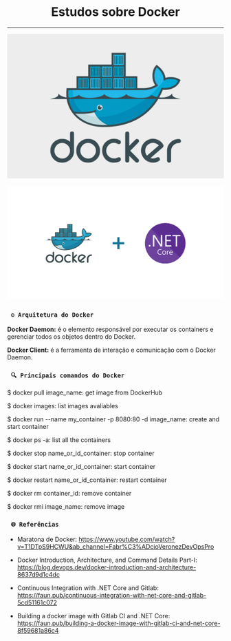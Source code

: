 <h1 align="center"><strong>Estudos sobre Docker</strong></h1>

<hr/>

<p align="center">
    <img src="/Img/docker.png" alt="Docker image" title="Docker">
</p> 

<p align="center">
    <img src="/Img/docker_and_aspnetcore.png" alt="Docker e ASP.NET Core" title="TrueLove">
</p> 

### ` ⚙ Arquitetura do Docker`
<p><strong>Docker Daemon:</strong> é o elemento responsável por executar os containers e gerenciar todos os objetos dentro do Docker.</p>

<p><strong>Docker Client:</strong> é a ferramenta de interação e comunicação com o Docker Daemon.</p>

### ` 🔍 Principais comandos do Docker`
<p>$ docker pull image_name: get image from DockerHub</p>

<p>$ docker images: list images avaliables</p>

<p>$ docker run --name my_container -p 8080:80 -d image_name: create and start container</p>

<p>$ docker ps -a: list all the containers</p>

<p>$ docker stop name_or_id_container: stop container</p>

<p>$ docker start name_or_id_container: start container</p>

<p>$ docker restart name_or_id_container: restart container</p>

<p>$ docker rm container_id: remove container</p>

<p>$ docker rmi image_name: remove image</p>

### ` 🌐 Referências`
- Maratona de Docker: https://www.youtube.com/watch?v=T1DTpS9HCWU&ab_channel=Fabr%C3%ADcioVeronezDevOpsPro

- Docker Introduction, Architecture, and Command Details Part-I: https://blog.devops.dev/docker-introduction-and-architecture-8637d9d1c4dc

- Continuous Integration with .NET Core and Gitlab: https://faun.pub/continuous-integration-with-net-core-and-gitlab-5cd51161c072

- Building a docker image with Gitlab CI and .NET Core: https://faun.pub/building-a-docker-image-with-gitlab-ci-and-net-core-8f59681a86c4
